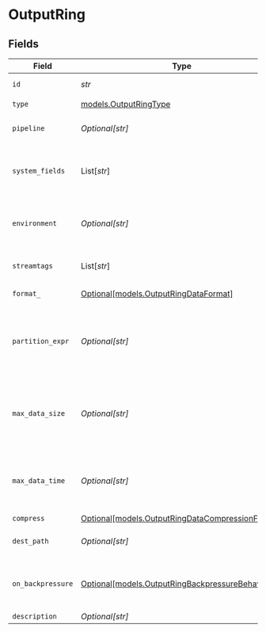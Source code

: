 # OutputRing


## Fields

| Field                                                                                                                            | Type                                                                                                                             | Required                                                                                                                         | Description                                                                                                                      |
| -------------------------------------------------------------------------------------------------------------------------------- | -------------------------------------------------------------------------------------------------------------------------------- | -------------------------------------------------------------------------------------------------------------------------------- | -------------------------------------------------------------------------------------------------------------------------------- |
| `id`                                                                                                                             | *str*                                                                                                                            | :heavy_check_mark:                                                                                                               | Unique ID for this output                                                                                                        |
| `type`                                                                                                                           | [models.OutputRingType](../models/outputringtype.md)                                                                             | :heavy_check_mark:                                                                                                               | N/A                                                                                                                              |
| `pipeline`                                                                                                                       | *Optional[str]*                                                                                                                  | :heavy_minus_sign:                                                                                                               | Pipeline to process data before sending out to this output                                                                       |
| `system_fields`                                                                                                                  | List[*str*]                                                                                                                      | :heavy_minus_sign:                                                                                                               | Fields to automatically add to events, such as cribl_pipe. Supports wildcards.                                                   |
| `environment`                                                                                                                    | *Optional[str]*                                                                                                                  | :heavy_minus_sign:                                                                                                               | Optionally, enable this config only on a specified Git branch. If empty, will be enabled everywhere.                             |
| `streamtags`                                                                                                                     | List[*str*]                                                                                                                      | :heavy_minus_sign:                                                                                                               | Tags for filtering and grouping in @{product}                                                                                    |
| `format_`                                                                                                                        | [Optional[models.OutputRingDataFormat]](../models/outputringdataformat.md)                                                       | :heavy_minus_sign:                                                                                                               | Format of the output data.                                                                                                       |
| `partition_expr`                                                                                                                 | *Optional[str]*                                                                                                                  | :heavy_minus_sign:                                                                                                               | JS expression to define how files are partitioned and organized. If left blank, Cribl Stream will fallback on event.__partition. |
| `max_data_size`                                                                                                                  | *Optional[str]*                                                                                                                  | :heavy_minus_sign:                                                                                                               | Maximum disk space allowed to be consumed (examples: 420MB, 4GB). When limit is reached, older data will be deleted.             |
| `max_data_time`                                                                                                                  | *Optional[str]*                                                                                                                  | :heavy_minus_sign:                                                                                                               | Maximum amount of time to retain data (examples: 2h, 4d). When limit is reached, older data will be deleted.                     |
| `compress`                                                                                                                       | [Optional[models.OutputRingDataCompressionFormat]](../models/outputringdatacompressionformat.md)                                 | :heavy_minus_sign:                                                                                                               | N/A                                                                                                                              |
| `dest_path`                                                                                                                      | *Optional[str]*                                                                                                                  | :heavy_minus_sign:                                                                                                               | Path to use to write metrics. Defaults to $CRIBL_HOME/state/<id>                                                                 |
| `on_backpressure`                                                                                                                | [Optional[models.OutputRingBackpressureBehavior]](../models/outputringbackpressurebehavior.md)                                   | :heavy_minus_sign:                                                                                                               | How to handle events when all receivers are exerting backpressure                                                                |
| `description`                                                                                                                    | *Optional[str]*                                                                                                                  | :heavy_minus_sign:                                                                                                               | N/A                                                                                                                              |